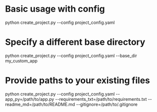 # Basic usage with config
python create_project.py --config project_config.yaml

# Specify a different base directory
python create_project.py --config project_config.yaml --base_dir my_custom_app

# Provide paths to your existing files
python create_project.py --config project_config.yaml --app_py=/path/to/app.py --requirements_txt=/path/to/requirements.txt --readme_md=/path/to/README.md --gitignore=/path/to/.gitignore
